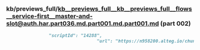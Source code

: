 ### kb/previews_full/kb__previews_full__kb__previews_full__flows__service-first__master-and-slot@auth.har.part036.md.part001.md.part001.md (part 002)

```md
                "scriptId": "14288",
                                  "url": "https://n958200.alteg.io/chunk-6FGVQ7PR.js",
   
```

```
